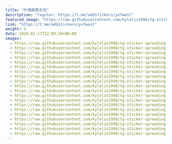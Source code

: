 ```yaml
---
title: "叶西枫整合包"
description: "regular: https://t.me/addstickers/yxfwest"
featured_image: "https://raw.githubusercontent.com/kylelin1998/tg-sticker-spreading-worldwide-images/main/img/de35ae60-c2e2-4f63-8ffd-c6caef5048c3.jpg"
link: "https://t.me/addstickers/yxfwest"
weight: 3
date: 2024-01-17T12:09:18+08:00
images:
  - https://raw.githubusercontent.com/kylelin1998/tg-sticker-spreading-worldwide-images/main/img/de35ae60-c2e2-4f63-8ffd-c6caef5048c3.jpg
  - https://raw.githubusercontent.com/kylelin1998/tg-sticker-spreading-worldwide-images/main/img/da0205ad-c1dd-4429-b272-4a9a0afba5cc.jpg
  - https://raw.githubusercontent.com/kylelin1998/tg-sticker-spreading-worldwide-images/main/img/fc9ed37f-73cc-4fa7-8d0f-2d045c9ffa55.jpg
  - https://raw.githubusercontent.com/kylelin1998/tg-sticker-spreading-worldwide-images/main/img/17f3d51b-7d38-408a-8a6d-7839f1ce31b8.jpg
  - https://raw.githubusercontent.com/kylelin1998/tg-sticker-spreading-worldwide-images/main/img/02fe4d53-418b-4314-8a66-c86d03fa0347.jpg
  - https://raw.githubusercontent.com/kylelin1998/tg-sticker-spreading-worldwide-images/main/img/5b823e87-bf3a-41a8-8105-70634f3d4bf0.jpg
  - https://raw.githubusercontent.com/kylelin1998/tg-sticker-spreading-worldwide-images/main/img/dbebc76c-b0a1-417a-b06e-b9a9cd1b62e8.jpg
  - https://raw.githubusercontent.com/kylelin1998/tg-sticker-spreading-worldwide-images/main/img/27615f9e-5884-4292-b629-45caf490dcdc.jpg
  - https://raw.githubusercontent.com/kylelin1998/tg-sticker-spreading-worldwide-images/main/img/318d04ee-89c7-46d0-a30a-ebf2cfbf2b83.jpg
  - https://raw.githubusercontent.com/kylelin1998/tg-sticker-spreading-worldwide-images/main/img/d60b9c89-72a7-4f7d-8497-5c88e28d8356.jpg
  - https://raw.githubusercontent.com/kylelin1998/tg-sticker-spreading-worldwide-images/main/img/f583ccac-cbde-4b5a-b26c-32d4c5b40675.jpg
  - https://raw.githubusercontent.com/kylelin1998/tg-sticker-spreading-worldwide-images/main/img/9e73f8e1-653a-40a9-9648-c991e148ec7f.jpg
  - https://raw.githubusercontent.com/kylelin1998/tg-sticker-spreading-worldwide-images/main/img/2e0939cd-3f6c-4a4e-bd46-c9009dd1dfc6.jpg
  - https://raw.githubusercontent.com/kylelin1998/tg-sticker-spreading-worldwide-images/main/img/133f4f11-29f1-459a-87c8-ca6459ee7ecf.jpg
  - https://raw.githubusercontent.com/kylelin1998/tg-sticker-spreading-worldwide-images/main/img/1854d00e-fb77-496e-bafc-32ed71371b7a.jpg
  - https://raw.githubusercontent.com/kylelin1998/tg-sticker-spreading-worldwide-images/main/img/57797738-598c-470d-ad92-8980180756fc.jpg
  - https://raw.githubusercontent.com/kylelin1998/tg-sticker-spreading-worldwide-images/main/img/25f099b8-db09-4c50-8d80-b678d291c028.jpg
  - https://raw.githubusercontent.com/kylelin1998/tg-sticker-spreading-worldwide-images/main/img/100f7f06-1587-40f1-a04a-e94836ed7c0e.jpg
  - https://raw.githubusercontent.com/kylelin1998/tg-sticker-spreading-worldwide-images/main/img/d3577e89-090d-4595-ba0c-f7561ceb702e.jpg
  - https://raw.githubusercontent.com/kylelin1998/tg-sticker-spreading-worldwide-images/main/img/d56e7719-0047-488f-8d7e-1e856c501364.jpg
---
```

